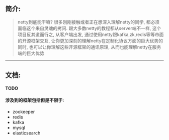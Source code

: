 ## 简介:

> netty到底能干嘛? 很多刚刚接触或者正在想深入理解netty的同学,
 都必须面临这个来自灵魂的拷问. 跟大多数netty的教程都从server端不一样, 
 这个项目反其道而行之, 从客户端出发, 通过使用netty跟kafka,zk,redis等等市面的开源框架交互, 
 让你更加深刻的理解netty在定制化协议方面的巨大优势的同时, 也可以让你理解这些开源框架的通讯原理, 
 从而也能理解netty在服务端的巨大优势
------------------------------

## 文档:

#### TODO

#### 涉及到的框架包括但是不限于:
- zookeeper
- redis
- kafka
- mysql
- elasticsearch
